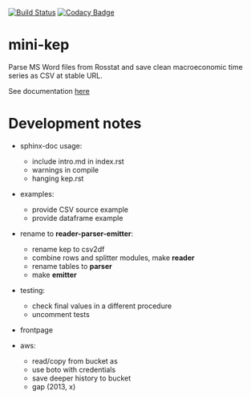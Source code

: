 [![Build Status](https://travis-ci.org/epogrebnyak/mini-kep.svg?branch=master)](https://travis-ci.org/epogrebnyak/mini-kep) 
[![Codacy Badge](https://api.codacy.com/project/badge/Grade/8a467743314641b4a22b66b327834367)](https://www.codacy.com/app/epogrebnyak/mini-kep?utm_source=github.com&amp;utm_medium=referral&amp;utm_content=epogrebnyak/mini-kep&amp;utm_campaign=Badge_Grade)

# mini-kep
Parse MS Word files from Rosstat and save clean macroeconomic time series as CSV at stable URL.

See documentation [here](http://mini-kep-docs.s3-website-eu-west-1.amazonaws.com)

# Development notes

- sphinx-doc usage:
  - include intro.md in index.rst
  - warnings in compile
  - hanging kep.rst
   
- examples:
  - provide CSV source example
  - provide dataframe example
 
- rename to **reader-parser-emitter**:
  - rename kep to csv2df
  - combine rows and splitter modules, make **reader**
  - rename tables to **parser**
  - make **emitter**
  
- testing:
  - check final values in a different procedure 
  - uncomment tests
 
- frontpage
 
- aws:
  - read/copy from bucket as
  - use boto with credentials 
  - save deeper history to bucket
  - gap (2013, x)
